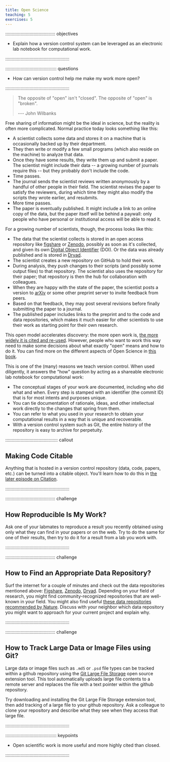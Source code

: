 ```yaml
---
title: Open Science
teaching: 5
exercises: 5
---
```


::::::::::::::::::::::::::::::::::::::: objectives

- Explain how a version control system can be leveraged as an electronic lab notebook for computational work.

::::::::::::::::::::::::::::::::::::::::::::::::::

:::::::::::::::::::::::::::::::::::::::: questions

- How can version control help me make my work more open?

::::::::::::::::::::::::::::::::::::::::::::::::::

> The opposite of "open" isn't "closed".
> The opposite of "open" is "broken".
>
> \--- John Wilbanks

Free sharing of information might be the ideal in science,
but the reality is often more complicated.
Normal practice today looks something like this:

- A scientist collects some data and stores it on a machine
  that is occasionally backed up by their department.
- They then write or modify a few small programs
  (which also reside on the machine)
  to analyze that data.
- Once they have some results,
  they write them up and submit a paper.
  The scientist might include their data -- a growing number of journals require this -- but
  they probably don't include the code.
- Time passes.
- The journal sends the scientist reviews written anonymously by a handful of other people in their field.
  The scientist revises the paper to satisfy the reviewers,
  during which time they might also modify the scripts they wrote earlier,
  and resubmits.
- More time passes.
- The paper is eventually published.
  It might include a link to an online copy of the data,
  but the paper itself will be behind a paywall:
  only people who have personal or institutional access
  will be able to read it.

For a growing number of scientists,
though,
the process looks like this:

- The data that the scientist collects is stored in an open access repository
  like [figshare](https://figshare.com/) or
  [Zenodo](https://zenodo.org), possibly as soon as it's collected,
  and given its own
  [Digital Object Identifier](https://en.wikipedia.org/wiki/Digital_object_identifier) (DOI).
  Or the data was already published and is stored in
  [Dryad](https://datadryad.org/).
- The scientist creates a new repository on GitHub to hold their work.
- During analysis,
  they push changes to their scripts
  (and possibly some output files)
  to that repository.
  The scientist also uses the repository for their paper;
  that repository is then the hub for collaboration with colleagues.
- When they are happy with the state of the paper,
  the scientist posts a version to [arXiv](https://arxiv.org/)
  or some other preprint server
  to invite feedback from peers.
- Based on that feedback,
  they may post several revisions
  before finally submitting the paper to a journal.
- The published paper includes links to the preprint
  and to the code and data repositories,
  which  makes it much easier for other scientists
  to use their work as starting point for their own research.

This open model accelerates discovery:
the more open work is,
[the more widely it is cited and re-used](https://doi.org/10.1371/journal.pone.0000308).
However,
people who want to work this way need to make some decisions
about what exactly "open" means and how to do it. You can find more on the different aspects of Open Science in [this book](https://link.springer.com/book/10.1007/978-3-319-00026-8).

This is one of the (many) reasons we teach version control.
When used diligently,
it answers the "how" question
by acting as a shareable electronic lab notebook for computational work:

- The conceptual stages of your work are documented, including who did
  what and when. Every step is stamped with an identifier (the commit ID)
  that is for most intents and purposes unique.
- You can tie documentation of rationale, ideas, and other
  intellectual work directly to the changes that spring from them.
- You can refer to what you used in your research to obtain your
  computational results in a way that is unique and recoverable.
- With a version control system such as Git,
  the entire history of the repository is easy to archive for perpetuity.

:::::::::::::::::::::::::::::::::::::::::  callout

## Making Code Citable

Anything that is hosted in a version control repository (data, code, papers,
etc.) can be turned into a citable object. You'll learn how to do this in
[the later episode on Citation](12-citation.md).

::::::::::::::::::::::::::::::::::::::::::::::::::

:::::::::::::::::::::::::::::::::::::::  challenge

## How Reproducible Is My Work?

Ask one of your labmates to reproduce a result you recently obtained
using only what they can find in your papers or on the web.
Try to do the same for one of their results,
then try to do it for a result from a lab you work with.

::::::::::::::::::::::::::::::::::::::::::::::::::

:::::::::::::::::::::::::::::::::::::::  challenge

## How to Find an Appropriate Data Repository?

Surf the internet for a couple of minutes and check out the data repositories
mentioned above: [Figshare](https://figshare.com/), [Zenodo](https://zenodo.org),
[Dryad](https://datadryad.org/). Depending on your field of research, you might
find community-recognized repositories that are well-known in your field.
You might also find useful [these data repositories recommended by Nature](https://www.nature.com/sdata/data-policies/repositories).
Discuss with your neighbor which data repository you might want to
approach for your current project and explain why.

::::::::::::::::::::::::::::::::::::::::::::::::::

:::::::::::::::::::::::::::::::::::::::  challenge

## How to Track Large Data or Image Files using Git?

Large data or image files such as `.md5` or `.psd` file types can be tracked within
a github repository using the [Git Large File Storage](https://git-lfs.github.com)
open source extension tool.  This tool automatically uploads large file contents to
a remote server and replaces the file with a text pointer within the github repository.

Try downloading and installing the Git Large File Storage extension tool, then add
tracking of a large file to your github repository.  Ask a colleague to clone your
repository and describe what they see when they access that large file.

::::::::::::::::::::::::::::::::::::::::::::::::::

:::::::::::::::::::::::::::::::::::::::: keypoints

- Open scientific work is more useful and more highly cited than closed.

::::::::::::::::::::::::::::::::::::::::::::::::::
